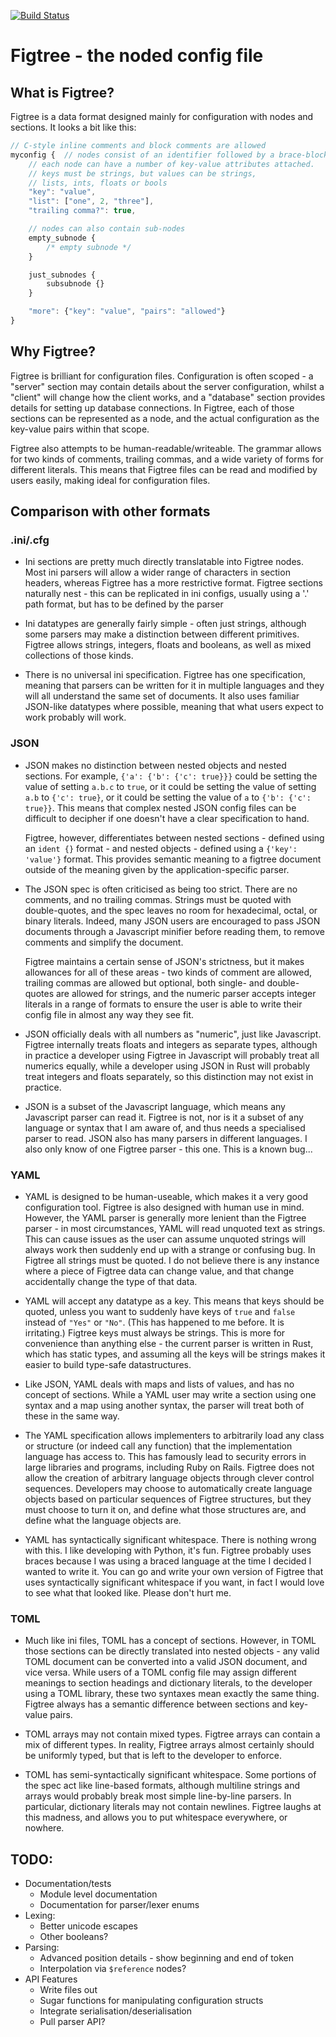 [![Build Status](https://travis-ci.org/MrJohz/figtree.svg?branch=master)](https://travis-ci.org/MrJohz/figtree)

# Figtree - the noded config file

## What is Figtree?

Figtree is a data format designed mainly for configuration with nodes and sections.  It
looks a bit like this:

```javascript
// C-style inline comments and block comments are allowed
myconfig {  // nodes consist of an identifier followed by a brace-block
    // each node can have a number of key-value attributes attached.
    // keys must be strings, but values can be strings,
    // lists, ints, floats or bools
    "key": "value",
    "list": ["one", 2, "three"],
    "trailing comma?": true,

    // nodes can also contain sub-nodes
    empty_subnode {
        /* empty subnode */
    }

    just_subnodes {
        subsubnode {}
    }

    "more": {"key": "value", "pairs": "allowed"}
}
```

## Why Figtree?

Figtree is brilliant for configuration files.  Configuration is often scoped - a "server"
section may contain details about the server configuration, whilst a "client" will change
how the client works, and a "database" section provides details for setting up database
connections.  In Figtree, each of those sections can be represented as a node, and the
actual configuration as the key-value pairs within that scope.

Figtree also attempts to be human-readable/writeable.  The grammar allows for two kinds
of comments, trailing commas, and a wide variety of forms for different literals.  This
means that Figtree files can be read and modified by users easily, making ideal for
configuration files.

## Comparison with other formats

### .ini/.cfg

- Ini sections are pretty much directly translatable into Figtree nodes.  Most
    ini parsers will allow a wider range of characters in section headers, whereas
    Figtree has a more restrictive format.  Figtree sections naturally nest - this can be
    replicated in ini configs, usually using a '.' path format, but has to be defined by
    the parser

- Ini datatypes are generally fairly simple - often just strings, although some parsers
    may make a distinction between different primitives.  Figtree allows strings,
    integers, floats and booleans, as well as mixed collections of those kinds.

- There is no universal ini specification.  Figtree has one specification, meaning that
    parsers can be written for it in multiple languages and they will all understand the
    same set of documents.  It also uses familiar JSON-like datatypes where possible,
    meaning that what users expect to work probably will work.


### JSON

- JSON makes no distinction between nested objects and nested sections.  For example,
    `{'a': {'b': {'c': true}}}` could be setting the value of setting `a.b.c` to `true`,
    or it could be setting the value of setting `a.b` to `{'c': true}`, or it could be
    setting the value of `a` to `{'b': {'c': true}}`.  This means that complex nested
    JSON config files can be difficult to decipher if one doesn't have a clear
    specification to hand.

    Figtree, however, differentiates between nested sections - defined using an
    `ident {}` format - and nested objects - defined using a `{'key': 'value'}` format.
    This provides semantic meaning to a figtree document outside of the meaning given by
    the application-specific parser.

- The JSON spec is often criticised as being too strict.  There are no comments, and no
    trailing commas.  Strings must be quoted with double-quotes, and the spec leaves no
    room for hexadecimal, octal, or binary literals.  Indeed, many JSON users are
    encouraged to pass JSON documents through a Javascript minifier before reading them,
    to remove comments and simplify the document.

    Figtree maintains a certain sense of JSON's strictness, but it makes allowances for
    all of these areas - two kinds of comment are allowed, trailing commas are allowed
    but optional, both single- and double-quotes are allowed for strings, and the
    numeric parser accepts integer literals in a range of formats to ensure the user is
    able to write their config file in almost any way they see fit.

- JSON officially deals with all numbers as "numeric", just like Javascript.  Figtree
    internally treats floats and integers as separate types, although in practice a
    developer using Figtree in Javascript will probably treat all numerics equally, while
    a developer using JSON in Rust will probably treat integers and floats separately, so
    this distinction may not exist in practice.

- JSON is a subset of the Javascript language, which means any Javascript parser can
    read it.  Figtree is not, nor is it a subset of any language or syntax that I am
    aware of, and thus needs a specialised parser to read.  JSON also has many parsers
    in different languages.  I also only know of one Figtree parser - this one.  This is
    a known bug...


### YAML

- YAML is designed to be human-useable, which makes it a very good configuration tool.
    Figtree is also designed with human use in mind.  However, the YAML parser is
    generally more lenient than the Figtree parser - in most circumstances, YAML will
    read unquoted text as strings.  This can cause issues as the user can assume unquoted
    strings will always work then suddenly end up with a strange or confusing bug.  In
    Figtree all strings must be quoted.  I do not believe there is any instance where a
    piece of Figtree data can change value, and that change accidentally change the type
    of that data.

- YAML will accept any datatype as a key.  This means that keys should be quoted, unless
    you want to suddenly have keys of `true` and `false` instead of `"Yes"` or `"No"`.
    (This has happened to me before.  It is irritating.)  Figtree keys must always be
    strings.  This is more for convenience than anything else - the current parser is
    written in Rust, which has static types, and assuming all the keys will be strings
    makes it easier to build type-safe datastructures.

- Like JSON, YAML deals with maps and lists of values, and has no concept of sections.
    While a YAML user may write a section using one syntax and a map using another
    syntax, the parser will treat both of these in the same way.

- The YAML specification allows implementers to arbitrarily load any class or structure
    (or indeed call any function) that the implementation language has access to.  This
    has famously lead to security errors in large libraries and programs, including Ruby
    on Rails.  Figtree does not allow the creation of arbitrary language objects through
    clever control sequences.  Developers may choose to automatically create language
    objects based on particular sequences of Figtree structures, but they must choose to
    turn it on, and define what those structures are, and define what the language
    objects are.

- YAML has syntactically significant whitespace.  There is nothing wrong with this.  I
    like developing with Python, it's fun.  Figtree probably uses braces because I was
    using a braced language at the time I decided I wanted to write it.  You can go and
    write your own version of Figtree that uses syntactically significant whitespace if
    you want, in fact I would love to see what that looked like.  Please don't hurt me.


### TOML

- Much like ini files, TOML has a concept of sections.  However, in TOML those sections
    can be directly translated into nested objects - any valid TOML document can be
    converted into a valid JSON document, and vice versa.  While users of a TOML config
    file may assign different meanings to section headings and dictionary literals, to
    the developer using a TOML library, these two syntaxes mean exactly the same thing.
    Figtree always has a semantic difference between sections and key-value pairs.

- TOML arrays may not contain mixed types.  Figtree arrays can contain a mix of different
    types.  In reality, Figtree arrays almost certainly should be uniformly typed, but
    that is left to the developer to enforce.

- TOML has semi-syntactically significant whitespace.  Some portions of the spec act like
    line-based formats, although multiline strings and arrays would probably break most
    simple line-by-line parsers.  In particular, dictionary literals may not contain
    newlines.  Figtree laughs at this madness, and allows you to put whitespace
    everywhere, or nowhere.


## TODO:
- Documentation/tests
    + Module level documentation
    + Documentation for parser/lexer enums
- Lexing:
    + Better unicode escapes
    + Other booleans?
- Parsing:
    + Advanced position details - show beginning and end of token
    + Interpolation via `$reference` nodes?
- API Features
    + Write files out
    + Sugar functions for manipulating configuration structs
    + Integrate serialisation/deserialisation
    + Pull parser API?
